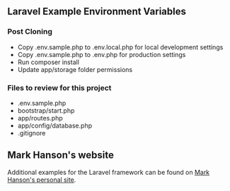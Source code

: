 ## Laravel Example Environment Variables

### Post Cloning

* Copy .env.sample.php to .env.local.php for local development settings
* Copy .env.sample.php to .env.php for production settings
* Run composer install
* Update app/storage folder permissions

### Files to review for this project

* .env.sample.php
* bootstrap/start.php
* app/routes.php
* app/config/database.php
* .gitignore

## Mark Hanson's website

Additional examples for the Laravel framework can be found on [Mark Hanson's personal site](http://mhanson01.com).
